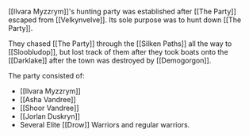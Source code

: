 [[Ilvara Myzzrym]]'s hunting party was established after [[The Party]] escaped from [[Velkynvelve]]. Its sole purpose was to hunt down [[The Party]].

They chased [[The Party]] through the [[Silken Paths]] all the way to [[Sloobludop]], but lost track of them after they took boats onto the [[Darklake]] after the town was destroyed by [[Demogorgon]].

The party consisted of:
* [[Ilvara Myzzrym]]
* [[Asha Vandree]]
* [[Shoor Vandree]]
* [[Jorlan Duskryn]]
* Several Elite [[Drow]] Warriors and regular warriors.